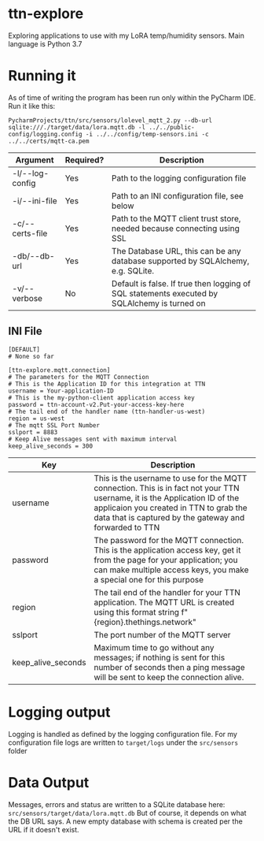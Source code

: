 # ttn-explore
Exploring applications to use with my LoRA temp/humidity sensors.
Main language is Python 3.7

# Running it
As of time of writing the program has been run only within the PyCharm IDE. Run it like this:

`PycharmProjects/ttn/src/sensors/lolevel_mqtt_2.py --db-url sqlite:///./target/data/lora.mqtt.db -l ../../public-config/logging.config -i ../../config/temp-sensors.ini -c ../../certs/mqtt-ca.pem`

| Argument | Required? | Description |
| ---------|-------------|-----------|
| -l/--log-config | Yes | Path to the logging configuration file |
| -i/--ini-file | Yes | Path to an INI configuration file, see below |
| -c/--certs-file | Yes | Path to the MQTT client trust store, needed because connecting using SSL |
| -db/--db-url | Yes | The Database URL, this can be any database supported by SQLAlchemy, e.g. SQLite.|
| -v/--verbose | No | Default is false. If true then logging of SQL statements executed by SQLAlchemy is turned on |

## INI File ##

```
[DEFAULT]
# None so far

[ttn-explore.mqtt.connection]
# The parameters for the MQTT Connection
# This is the Application ID for this integration at TTN
username = Your-application-ID
# This is the my-python-client application access key
password = ttn-account-v2.Put-your-access-key-here
# The tail end of the handler name (ttn-handler-us-west)
region = us-west
# The mqtt SSL Port Number
sslport = 8883
# Keep Alive messages sent with maximum interval
keep_alive_seconds = 300
```
| Key | Description |
| ----|-------------|
| username | This is the username to use for the MQTT connection. This is in fact not your TTN username, it is the Application ID of the applicaion you created in TTN to grab the data that is captured by the gateway and forwarded to TTN |
| password | The password for the MQTT connection. This is the application access key, get it from the page for your application; you can make multiple access keys, you make a special one for this purpose |
| region | The tail end of the handler for your TTN application. The MQTT URL is created using this format string f"{region}.thethings.network"|
| sslport | The port number of the MQTT server |
| keep_alive_seconds | Maximum time to go without any messages; if nothing is sent for this number of seconds then a ping message will be sent to keep the connection alive. |

# Logging output
Logging is handled as defined by the logging configuration file. For my configuration file logs are written to `target/logs` under the `src/sensors` folder

# Data Output
Messages, errors and status are written to a SQLite database here: `src/sensors/target/data/lora.mqtt.db`
But of course, it depends on what the DB URL says. A new empty database with schema is created per the URL if it doesn't exist.
